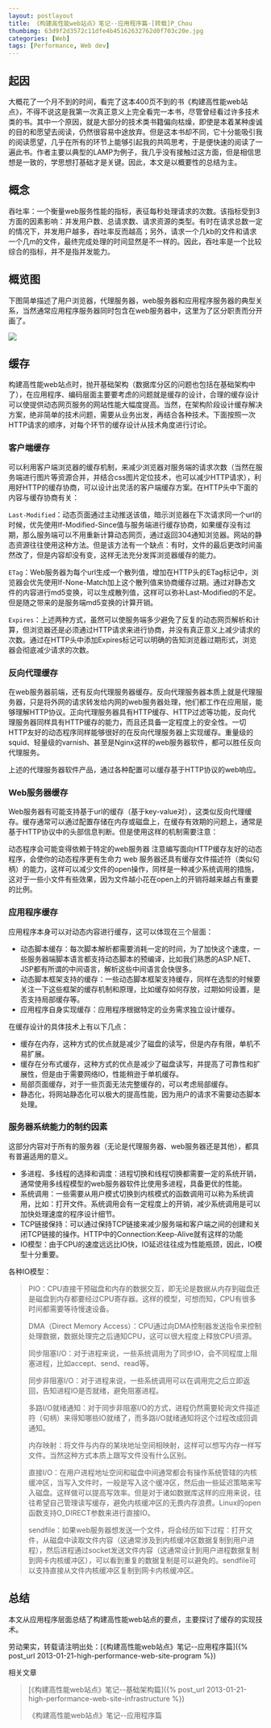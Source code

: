 ```yaml
---
layout: postlayout
title: 《构建高性能web站点》笔记--应用程序篇-[转载]P_Chou
thumbimg: 63d9f2d3572c11dfe4b45162632762d0f703c20e.jpg
categories: [Web]
tags: [Performance, Web dev]
---
```


## 起因
大概花了一个月不到的时间，看完了这本400页不到的书《构建高性能web站点》，不得不说这是我第一次真正意义上完全看完一本书，尽管曾经看过许多技术类的书。其中一个原因，就是大部分的技术类书籍偏向枯燥，即使是本着某种虔诚的目的和愿望去阅读，仍然很容易中途放弃。但是这本书却不同，它十分能吸引我的阅读愿望，几乎在所有的环节上能够引起我的共鸣思考，于是便快速的阅读了一遍此书。作者主要以典型的LAMP为例子，我几乎没有接触过这方面，但是相信思想是一致的，学思想打基础才是关键。因此，本文是以概要性的总结为主。

## 概念

吞吐率：一个衡量web服务性能的指标，表征每秒处理请求的次数。该指标受到3方面的因素影响：并发用户数、总请求数、请求资源的类型。有时在请求总数一定的情况下，并发用户越多，吞吐率反而越高；另外，请求一个几kb的文件和请求一个几m的文件，最终完成处理的时间显然是不一样的。因此，吞吐率是一个比较综合的指标，并不是指并发能力。

## 概览图

下图简单描述了用户浏览器，代理服务器，web服务器和应用程序服务器的典型关系，当然通常应用程序服务器同时包含在web服务器中，这里为了区分职责而分开画了。

![](http://images.cnblogs.com/cnblogs_com/P_Chou/201210/201210092249354396.png)

## 缓存

构建高性能web站点时，抛开基础架构（数据库分区的问题也包括在基础架构中了），在应用程序、编码层面主要要考虑的问题就是缓存的设计，合理的缓存设计可以使提供动态网页服务的网站性能大幅度提高。当然，在架构阶段设计缓存解决方案，绝非简单的技术问题，需要从业务出发，再结合各种技术。下面按照一次HTTP请求的顺序，对每个环节的缓存设计从技术角度进行讨论。

### 客户端缓存

可以利用客户端浏览器的缓存机制，来减少浏览器对服务端的请求次数（当然在服务端进行图片等资源合并，并结合css图片定位技术，也可以减少HTTP请求），利用好HTTP的缓存协商，可以设计出灵活的客户端缓存方案。在HTTP头中下面的内容与缓存协商有关：

`Last-Modified`：动态页面通过主动推送该值，暗示浏览器在下次请求同一个url的时候，优先使用If-Modified-Since值与服务端进行缓存协商，如果缓存没有过期，那么服务端可以不用重新计算动态网页，通过返回304通知浏览器。网站的静态资源往往使用这种方法。但是该方法有一个缺点：有时，文件的最后更改时间虽然改了，但是内容却没有变，这样无法充分发挥浏览器缓存的能力。

`ETag`：Web服务器为每个url生成一个散列值，增加在HTTP头的ETag标记中，浏览器会优先使用If-None-Match加上这个散列值来协商缓存过期。通过对静态文件的内容进行md5变换，可以生成散列值，这样可以弥补Last-Modified的不足。但是随之带来的是服务端md5变换的计算开销。

`Expires`：上述两种方式，虽然可以使服务端多少避免了反复的动态网页解析和计算，但浏览器还是必须通过HTTP请求来进行协商，并没有真正意义上减少请求的次数。通过在HTTP头中添加Expires标记可以明确的告知浏览器过期形式，浏览器会彻底减少请求的次数。


### 反向代理缓存

在web服务器前端，还有反向代理服务器缓存。反向代理服务器本质上就是代理服务器，只是将外网的请求转发给内网的web服务器处理，他们都工作在应用层，能够理解HTTP协议。正向代理服务器具有HTTP缓存、HTTP过滤等功能，反向代理服务器同样具有HTTP缓存的能力，而且还具备一定程度上的安全性。一切HTTP友好的动态程序同样能够很好的在反向代理服务器上实现缓存。重量级的squid、轻量级的varnish、甚至是Nginx这样的web服务器软件，都可以胜任反向代理服务。

上述的代理服务器软件产品，通过各种配置可以缓存基于HTTP协议的web响应。


### Web服务器缓存

Web服务器有可能支持基于url的缓存（基于key-value对），这类似反向代理缓存。缓存通常可以通过配置存储在内存或磁盘上，在缓存有效期的问题上，通常是基于HTTP协议中的头部信息判断。但是使用这样的机制需要注意：

动态程序会可能变得依赖于特定的web服务器
注意编写面向HTTP缓存友好的动态程序，会使你的动态程序更有生命力
web 服务器还具有缓存文件描述符（类似句柄）的能力，这样可以减少文件的open操作，同样是一种减少系统调用的措施，这对于一些小文件有些效果，因为文件越小花在open上的开销将越来越占有重要的比例。  

### 应用程序缓存

应用程序本身可以对动态内容进行缓存，这可以体现在三个层面：

- 动态脚本缓存：每次脚本解析都需要消耗一定的时间，为了加快这个速度，一些服务器端脚本语言都支持动态脚本的预编译，比如我们熟悉的ASP.NET、JSP都有所谓的中间语言，解析这些中间语言会快很多。
- 动态脚本框架支持的缓存：一些动态脚本框架支持缓存，同样在选型的时候要关注一下这些框架的缓存机制和原理，比如缓存如何存放，过期如何设置，是否支持局部缓存等。
- 应用程序自身实现缓存：应用程序根据特定的业务需求独立设计缓存。

在缓存设计的具体技术上有以下几点：

- 缓存在内存，这种方式的优点就是减少了磁盘的读写，但是内存有限，单机不易扩展。
- 缓存在分布式缓存，这种方式的优点是减少了磁盘读写，并提高了可靠性和扩展性，但是由于需要网络IO，性能稍逊于单机缓存。
- 局部页面缓存，对于一些页面无法完整缓存的，可以考虑局部缓存。
- 静态化，将网站静态化可以极大的提高性能，因为用户的请求不需要动态脚本处理。

### 服务器系统能力的制约因素

这部分内容对于所有的服务器（无论是代理服务器、web服务器还是其他），都具有普遍适用的意义。

- 多进程、多线程的选择和调度：进程切换和线程切换都需要一定的系统开销，通常使用多线程模型的web服务器软件比使用多进程，具备更优的性能。
- 系统调用：一些需要从用户模式切换到内核模式的函数调用可以称为系统调用，比如：打开文件。系统调用会有一定程度上的开销，减少系统调用是可以加快处理速度的程序设计细节。
- TCP链接保持：可以通过保持TCP链接来减少服务端和客户端之间的创建和关闭TCP链接的操作。HTTP中的Connection:Keep-Alive就有这样的功能
- IO模型：由于CPU的速度远远比IO快，IO延迟往往成为性能瓶颈，因此，IO模型十分重要。

各种IO模型：

> PIO：CPU直接干预磁盘和内存的数据交互，即无论是数据从内存到磁盘还是磁盘到内存都要经过CPU寄存器。这样的模型，可想而知，CPU有很多时间都需要等待慢速设备。
>
> DMA（Direct Memory Access）：CPU通过向DMA控制器发送指令来控制处理数据，数据处理完之后通知CPU，这可以很大程度上释放CPU资源。
>
> 同步阻塞I/O：对于进程来说，一些系统调用为了同步IO，会不同程度上阻塞进程，比如accept、send、read等。
>
> 同步非阻塞I/O：对于进程来说，一些系统调用可以在调用完之后立即返回，告知进程IO是否就绪，避免阻塞进程。
>
> 多路I/O就绪通知：对于同步非阻塞I/O的方式，进程仍然需要轮询文件描述符（句柄）来得知哪些IO就绪了，而多路I/O就绪通知将这个过程改成回调通知。
>
> 内存映射：将文件与内存的某块地址空间相映射，这样可以想写内存一样写文件。当然这种方式本质上跟写文件没有什么区别。
>
> 直接I/O：在用户进程地址空间和磁盘中间通常都会有操作系统管辖的内核缓冲区，当写入文件时，一般是写入这个缓冲区，然后由一些延迟策略来写入磁盘。这样做可以提高写效率。但是对于诸如数据库这样的应用来说，往往希望自己管理读写缓存，避免内核缓冲区的无畏内存浪费。Linux的open函数支持O_DIRECT参数来进行直接IO。
>
> sendfile：如果web服务器想发送一个文件，将会经历如下过程：打开文件，从磁盘中读取文件内容（这通常涉及到内核缓冲区数据复制到用户进程），然后进程通过socket发送文件内容（这通常设计到用户进程数据复制到网卡内核缓冲区），可以看到重复的数据复制是可以避免的。sendfile可以支持直接从文件内核缓冲区复制到网卡内核缓冲区。

## 总结

本文从应用程序层面总结了构建高性能web站点的要点，主要探讨了缓存的实现技术。

劳动果实，转载请注明出处：[《构建高性能web站点》笔记--应用程序篇]({% post_url 2013-01-21-high-performance-web-site-program %})

相关文章

> [《构建高性能web站点》笔记--基础架构篇]({% post_url 2013-01-21-high-performance-web-site-infrastructure %})
>
> 《构建高性能web站点》笔记--应用程序篇
